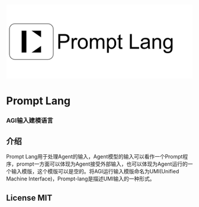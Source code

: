 ![prompt-lang](https://github.com/prompt-lang/arch/blob/master/assets/prompt-lang.jpg#pic_center)

# Prompt Lang 

### AGI输入建模语言


## 介绍
Prompt Lang用于处理Agent的输入，Agent模型的输入可以看作一个Prompt程序，prompt一方面可以体现为Agent接受外部输入，也可以体现为Agent运行的一个输入模版，这个模版可以是空的。将AGI运行输入模版命名为UMI(Unified Machine Interface)，Prompt-lang是描述UMI输入的一种形式。


## License MIT
